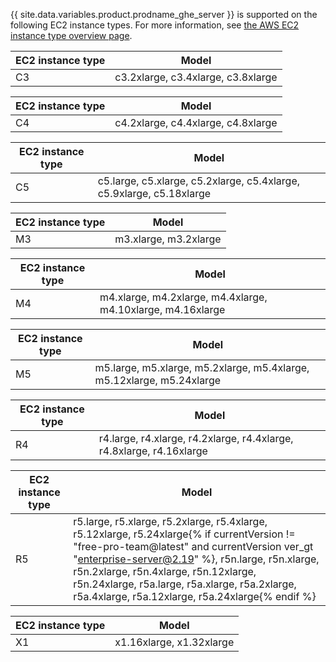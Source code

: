 {{ site.data.variables.product.prodname_ghe_server }} is supported on the following EC2 instance types. For more information, see [the AWS EC2 instance type overview page](http://aws.amazon.com/ec2/instance-types/).

| EC2 instance type | Model |
| ----------------- | ----- |
| C3 | c3.2xlarge, c3.4xlarge, c3.8xlarge |

| EC2 instance type | Model |
| ----------------- | ----- |
| C4 | c4.2xlarge, c4.4xlarge, c4.8xlarge | 

| EC2 instance type | Model |
| ----------------- | ----- |
| C5 | c5.large, c5.xlarge, c5.2xlarge, c5.4xlarge, c5.9xlarge, c5.18xlarge | 

| EC2 instance type | Model |
| ----------------- | ----- |
| M3 | m3.xlarge, m3.2xlarge |

| EC2 instance type | Model |
| ----------------- | ----- |
| M4 | m4.xlarge, m4.2xlarge, m4.4xlarge, m4.10xlarge, m4.16xlarge | 

| EC2 instance type | Model |
| ----------------- | ----- |
| M5 | m5.large, m5.xlarge, m5.2xlarge, m5.4xlarge, m5.12xlarge, m5.24xlarge | 

| EC2 instance type | Model |
| ----------------- | ----- |
| R4 | r4.large, r4.xlarge, r4.2xlarge, r4.4xlarge, r4.8xlarge, r4.16xlarge | 

| EC2 instance type | Model |
| ----------------- | ----- |
| R5 | r5.large, r5.xlarge, r5.2xlarge, r5.4xlarge, r5.12xlarge, r5.24xlarge{% if currentVersion != "free-pro-team@latest" and currentVersion ver_gt "enterprise-server@2.19" %}, r5n.large, r5n.xlarge, r5n.2xlarge, r5n.4xlarge, r5n.12xlarge, r5n.24xlarge, r5a.large, r5a.xlarge, r5a.2xlarge, r5a.4xlarge, r5a.12xlarge, r5a.24xlarge{% endif %} | 


| EC2 instance type | Model |
| ----------------- | ----- |
| X1 | x1.16xlarge, x1.32xlarge |
